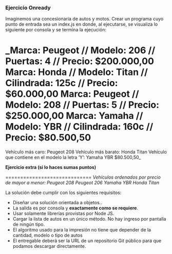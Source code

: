 ### Ejercicio Onready

Imaginemos una concesionaria de autos y motos.
Crear un programa cuyo punto de entrada sea un index.js en donde, al ejecutarse, se visualiza lo siguiente por consola y se termina la ejecución:

\_Marca: Peugeot // Modelo: 206 // Puertas: 4 // Precio: $200.000,00
Marca: Honda // Modelo: Titan // Cilindrada: 125c // Precio: $60.000,00
Marca: Peugeot // Modelo: 208 // Puertas: 5 // Precio: \$250.000,00
Marca: Yamaha // Modelo: YBR // Cilindrada: 160c // Precio: \$80.500,50
=============================
Vehículo más caro: Peugeot 208
Vehículo más barato: Honda Titan
Vehículo que contiene en el modelo la letra ‘Y’: Yamaha YBR \$80.500,50\_

**Ejercicio extra (si lo haces sumas puntos)**

=============================
_Vehículos ordenados por precio de mayor a menor:
Peugeot 208
Peugeot 206
Yamaha YBR
Honda Titan_

La solución debe cumplir con los siguientes requisitos:

- Diseñar una solución orientada a objetos..
- La salida es por consola y **exactamente como se requiere**.
- Usar solamente librerías provistas por Node JS.
- Cargar la lista de autos en un único método. No hay ingreso por pantalla de ningún tipo.
- El algoritmo usado para la impresión no tiene que depender de la cantidad, modelo o tipo de autos
- El entregable deberá ser la URL de un repositorio Git público para que podamos descargar directamente.
